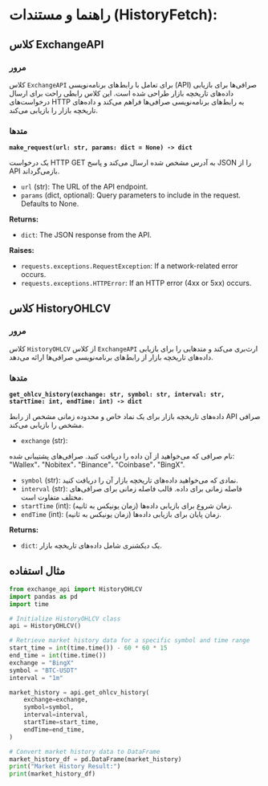 
# راهنما و مستندات (HistoryFetch):

## کلاس ExchangeAPI

### مرور
کلاس `ExchangeAPI` برای تعامل با رابط‌های برنامه‌نویسی (API) صرافی‌ها برای بازیابی داده‌های تاریخچه بازار طراحی شده است. این کلاس رابطی راحت برای ارسال درخواست‌های HTTP به رابط‌های برنامه‌نویسی صرافی‌ها فراهم می‌کند و داده‌های تاریخچه بازار را بازیابی می‌کند.

### متدها

**`make_request(url: str, params: dict = None) -> dict`**

یک درخواست HTTP GET به آدرس مشخص شده ارسال می‌کند و پاسخ JSON را از API بازمی‌گرداند.

- `url` (str): The URL of the API endpoint.
- `params` (dict, optional): Query parameters to include in the request. Defaults to None.
  
**Returns:**
- `dict`: The JSON response from the API.

**Raises:**
- `requests.exceptions.RequestException`: If a network-related error occurs.
- `requests.exceptions.HTTPError`: If an HTTP error (4xx or 5xx) occurs.
## کلاس HistoryOHLCV

### مرور
کلاس `HistoryOHLCV` از کلاس `ExchangeAPI` ارث‌بری می‌کند و متدهایی را برای بازیابی داده‌های تاریخچه بازار از رابط‌های برنامه‌نویسی صرافی‌ها ارائه می‌دهد.

### متدها

**`get_ohlcv_history(exchange: str, symbol: str, interval: str, startTime: int, endTime: int) -> dict`**

داده‌های تاریخچه بازار برای یک نماد خاص و محدوده زمانی مشخص از رابط API صرافی مشخص را بازیابی می‌کند.

- `exchange` (str):

نام صرافی که می‌خواهید از آن داده را دریافت کنید. صرافی‌های پشتیبانی شده: "Wallex"، "Nobitex"، "Binance"، "Coinbase"، "BingX".
- `symbol` (str): نمادی که می‌خواهید داده‌های تاریخچه بازار آن را دریافت کنید.
- `interval` (str): فاصله زمانی برای داده. قالب فاصله زمانی برای صرافی‌های مختلف متفاوت است.
- `startTime` (int): زمان شروع برای بازیابی داده‌ها (زمان یونیکس به ثانیه).
- `endTime` (int): زمان پایان برای بازیابی داده‌ها (زمان یونیکس به ثانیه).

**Returns:**
- `dict`: یک دیکشنری شامل داده‌های تاریخچه بازار.

## مثال استفاده

```python
from exchange_api import HistoryOHLCV
import pandas as pd
import time

# Initialize HistoryOHLCV class
api = HistoryOHLCV()

# Retrieve market history data for a specific symbol and time range
start_time = int(time.time()) - 60 * 60 * 15
end_time = int(time.time())
exchange = "BingX"
symbol = "BTC-USDT"
interval = "1m"

market_history = api.get_ohlcv_history(
    exchange=exchange,
    symbol=symbol,
    interval=interval,
    startTime=start_time,
    endTime=end_time,
)

# Convert market history data to DataFrame
market_history_df = pd.DataFrame(market_history)
print("Market History Result:")
print(market_history_df)
```

